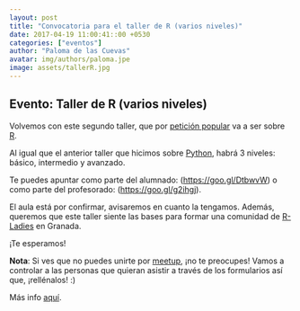 ```yaml
---
layout: post
title: "Convocatoria para el taller de R (varios niveles)"
date: 2017-04-19 11:00:41::00 +0530
categories: ["eventos"]
author: "Paloma de las Cuevas"
avatar: img/authors/paloma.jpe
image: assets/tallerR.jpg
---
```


## Evento: Taller de R (varios niveles)

Volvemos con este segundo taller, que por [petición popular](https://twitter.com/geekandtechgirl/status/849221590768398336) va a ser sobre [R](https://www.rstudio.com/products/rstudio/download/).


Al igual que el anterior taller que hicimos sobre [Python](https://geekandtechgirls.github.io/#/blog/2017/02/19/Women-in-Django), habrá 3 niveles: básico, intermedio y avanzado.

Te puedes apuntar como parte del alumnado: (https://goo.gl/DtbwvW) o como parte del profesorado: (https://goo.gl/g2ihgj).

El aula está por confirmar, avisaremos en cuanto la tengamos.
Además, queremos que este taller siente las bases para formar una comunidad de [R-Ladies](https://twitter.com/RLadiesGlobal) en Granada.

¡Te esperamos!

**Nota**: Si ves que no puedes unirte por [meetup](https://www.meetup.com/es-ES/Granada-Geek/events/239295666/), ¡no te preocupes! Vamos a controlar a las personas que quieran asistir a través de los formularios así que, ¡rellénalos! :)

Más info [aquí](https://www.meetup.com/es-ES/Granada-Geek/events/239295666/).
